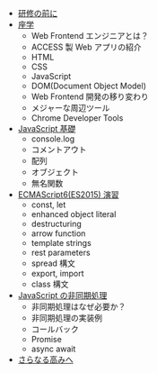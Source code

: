 - [研修の前に](./disclaimer.md)
- [座学](./practical.md)
  - Web Frontend エンジニアとは？
  - ACCESS 製 Web アプリの紹介
  - HTML
  - CSS
  - JavaScript
  - DOM(Document Object Model)
  - Web Frontend 開発の移り変わり
  - メジャーな周辺ツール
  - Chrome Developer Tools
- [JavaScript 基礎](./js_foundation.md)
  - console.log
  - コメントアウト
  - 配列
  - オブジェクト
  - 無名関数
- [ECMAScript6(ES2015) 演習](./es2015_handson.md)
  - const, let
  - enhanced object literal
  - destructuring
  - arrow function
  - template strings
  - rest parameters
  - spread 構文
  - export, import
  - class 構文
- [JavaScript の非同期処理](./async_handson.md)
  - 非同期処理はなぜ必要か？
  - 非同期処理の実装例
  - コールバック
  - Promise
  - async await
- [さらなる高みへ](./aim_high.md)

